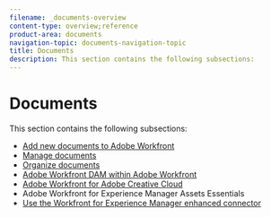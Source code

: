 ```yaml
---
filename: _documents-overview
content-type: overview;reference
product-area: documents
navigation-topic: documents-navigation-topic
title: Documents
description: This section contains the following subsections:
---
```


# Documents

This section contains the following subsections:

* [Add new documents to Adobe Workfront](../documents/adding-documents-to-workfront/add-new-documents--to-workfront.md) 
* [Manage documents](../documents/managing-documents/manage-documents.md) 
* [Organize documents](../documents/organizing-documents/organize-documents.md) 
* [Adobe Workfront DAM within Adobe Workfront](../documents/workfront-dam-within-workfront/workfront-dam-in-workfrontt.md) 
* [Adobe Workfront for Adobe Creative Cloud](../documents/workfront-for-adobe-creative-cloud/workfront-for-adobe-creative-loud.md) 
* Adobe Workfront for Experience Manager Assets Essentials
* [Use the Workfront for Experience Manager enhanced connector](../documents/workfront-and-experience-manager-integrations/workfront-for-experience-manager-enhanced-connector/workfront-for-aem-enhanced-connector.md)

